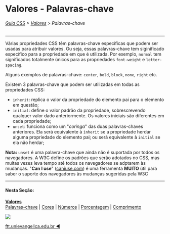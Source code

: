 # Valores - Palavras-chave
###### [Guia CSS](../README.md) > [Valores](./valores.md) > Palavras-chave
---

Várias propriedades CSS têm palavras-chave específicas que podem ser usadas para atribuir valores. Ou seja, essas palavras-chave tem siginificado específico para a propriedade em que é utilizada. Por exemplo, `normal` tem significados totalmente únicos para as propriedades `font-weight` e `letter-spacing`. 

Alguns exemplos de palavras-chave: `center`, `bold`, `block`, `none`, `right` etc.

Existem 3 palavras-chave que podem ser utilizadas em todas as propriedades CSS:

- `inherit`: replica o valor da propriedade do elemento pai para o elemento em questão;
- `initial`: define o valor padrão da propriedade, sobrescrevendo qualquer valor dado anteriormente. Os valores iniciais são diferentes em cada propriedade;
- `unset`:  funciona como um "*coringa*" das duas palavras-chaves anteriores. Ela será equivalente à `inherit` se a propriedade herdar alguma propriedade do elemento pai; ou será equivalente à `initial` se ela não herdar;

**Nota:** `unset` é uma palavra-chave que ainda não é suportada por todos os navegadores. A W3C define os padrões que serão adotados no CSS, mas muitas vezes leva tempo até todos os navegadores se adptarem às mudanças. "**Can I use**" ([caniuse.com](https://caniuse.com/)) é uma ferramenta **MUITO** útil para saber o suporte dos navegadores às mudanças sugeridas pela W3C

---
#### Nesta Seção:
[**Valores**](./valores.md)  
[Palavras-chave](./palavras-chave.md) | [Cores](./cores.md) | [Números](./numeros.md) | [Porcentagem](./porcentagem.md) | [Comprimento](./comprimento.md) 

[<img src="../assets/guia-css-linha-horizontal.jpg">](../README.md)

[ftt.unievangelica.edu.br :arrow_backward:](http://ftt.unievangelica.edu.br) 